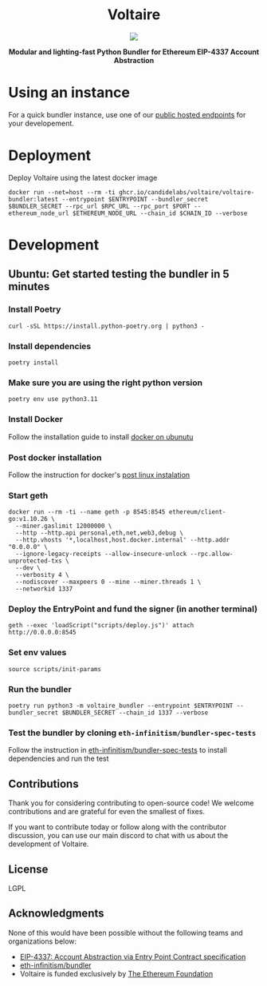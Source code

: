 <div align="center">
  <h1 align="center">Voltaire</h1>
</div>

<!-- PROJECT LOGO -->

<div align="center">
  <img src="https://github.com/candidelabs/voltaire/assets/7014833/603d130d-62ce-458e-b2f6-31597b5279ab">
  <p>
    <b>
      Modular and lighting-fast Python Bundler for Ethereum EIP-4337 Account Abstraction
    </b>
   </p>
</div>

# Using an instance

For a quick bundler instance, use one of our [public hosted endpoints](https://docs.candide.dev/wallet/bundler/rpc-endpoints/) for your developement.

# Deployment

Deploy Voltaire using the latest docker image

```
docker run --net=host --rm -ti ghcr.io/candidelabs/voltaire/voltaire-bundler:latest --entrypoint $ENTRYPOINT --bundler_secret $BUNDLER_SECRET --rpc_url $RPC_URL --rpc_port $PORT --ethereum_node_url $ETHEREUM_NODE_URL --chain_id $CHAIN_ID --verbose
```

# Development

## Ubuntu: Get started testing the bundler in 5 minutes 

### Install Poetry
```
curl -sSL https://install.python-poetry.org | python3 -
```
### Install dependencies
```
poetry install
```

### Make sure you are using the right python version

```
poetry env use python3.11
```

### Install Docker

Follow the installation guide to install [docker on ubunutu](https://docs.docker.com/engine/install/ubuntu/)

### Post docker installation

Follow the instruction for docker's [post linux instalation](https://docs.docker.com/engine/install/linux-postinstall/)  

### Start geth
```
docker run --rm -ti --name geth -p 8545:8545 ethereum/client-go:v1.10.26 \
  --miner.gaslimit 12000000 \
  --http --http.api personal,eth,net,web3,debug \
  --http.vhosts '*,localhost,host.docker.internal' --http.addr "0.0.0.0" \
  --ignore-legacy-receipts --allow-insecure-unlock --rpc.allow-unprotected-txs \
  --dev \
  --verbosity 4 \
  --nodiscover --maxpeers 0 --mine --miner.threads 1 \
  --networkid 1337
```

### Deploy the EntryPoint and fund the signer (in another terminal)
```
geth --exec 'loadScript("scripts/deploy.js")' attach http://0.0.0.0:8545
```

### Set env values
```
source scripts/init-params 
```

### Run the bundler
```
poetry run python3 -m voltaire_bundler --entrypoint $ENTRYPOINT --bundler_secret $BUNDLER_SECRET --chain_id 1337 --verbose
```

### Test the bundler by cloning `eth-infinitism/bundler-spec-tests`

Follow the instruction in <a href='https://github.com/eth-infinitism/bundler-spec-tests'>eth-infinitism/bundler-spec-tests</a> to install dependencies and run the test

## Contributions

Thank you for considering contributing to open-source code! We welcome contributions and are grateful for even the smallest of fixes. 

If you want to contribute today or follow along with the contributor discussion, you can use our main discord to chat with us about the development of Voltaire.

<!-- LICENSE -->
## License
LGPL

<!-- ACKNOWLEDGMENTS -->
## Acknowledgments

None of this would have been possible without the following teams and organizations below: 

* <a href='https://eips.ethereum.org/EIPS/eip-4337'>EIP-4337: Account Abstraction via Entry Point Contract specification </a>
* <a href='https://github.com/eth-infinitism/bundler'>eth-infinitism/bundler</a>
* Voltaire is funded exclusively by [The Ethereum Foundation](https://ethereum.foundation/)
